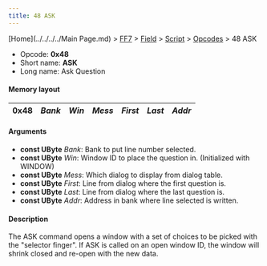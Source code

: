 ```yaml
---
title: 48 ASK
---
```


[Home](../../../../Main Page.md) > [FF7](../../../../FF7.md) > [Field](../../../Field.md) > [Script](../../Script.md) > [Opcodes](../Opcodes.md) > 48 ASK

-   Opcode: **0x48**
-   Short name: **ASK**
-   Long name: Ask Question

#### Memory layout

| 0x48 | *Bank* | *Win* | *Mess* | *First* | *Last* | *Addr* |
|------|--------|-------|--------|---------|--------|--------|

#### Arguments

-   **const UByte** *Bank*: Bank to put line number selected.
-   **const UByte** *Win*: Window ID to place the question in. (Initialized with WINDOW)
-   **const UByte** *Mess*: Which dialog to display from dialog table.
-   **const UByte** *First*: Line from dialog where the first question is.
-   **const UByte** *Last*: Line from dialog where the last question is.
-   **const UByte** *Addr*: Address in bank where line selected is written.

#### Description

The ASK command opens a window with a set of choices to be picked with the "selector finger". If ASK is called on an open window ID, the window will shrink closed and re-open with the new data.
